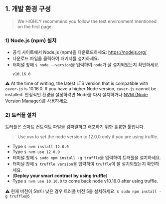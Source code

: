 ## 1. 개발 환경 구성 <a id="1-environment-setup"></a>

> We HIGHLY recommend you follow the test environment mentioned on the first page.

### 1) Node.js (npm) 설치<a id="1-install-node-js-npm"></a>

- 공식 사이트에서 Node.js (npm)을 다운로드하세요: https://nodejs.org/
- 다운로드 파일을 클릭하여 패키지를 설치하세요.
- 터미널 창에 `$ node --version`을 입력하여 `node`가 잘 설치되었는지 확인하세요.
    ```
    v10.16.0
    ```

&#9888; At the time of writing, the latest LTS version that is compatible with `caver-js` is 10.16.0. If you have a higher Node version, `caver-js` cannot be installed. 안정적인 환경을 설정하려면 Node를 다시 설치하거나 [NVM (Node Version Manager)](https://github.com/nvm-sh/nvm)를 사용하세요.

### 2) 트러플 설치 <a id="2-install-truffle"></a>
트러플은 스마트 컨트랙트 파일을 컴파일하고 배포하기 위한 훌륭한 툴입니다.

> Use `nvm` to set the node version to 12.0.0 only if you are using truffle.

- Type `$ nvm install 12.0.0`
- Type `$ nvm use 12.0.0`
- 터미널 창에 `$ sudo npm install -g truffle`을 입력하여 트러플을 설치하세요.
- 터미널 창에 `$ truffle version`을 입력하여 `truffle`이 잘 설치되었는지 확인하세요.
- (**Deploy your smart contract by using truffle**)
- Type `$ nvm use 10.16.0` to come back node v10.16.0 after using truffle.

&#9888; 현재 버전이 5보다 낮은 경우 트러플 버전 5를 설치하세요. `$ sudo npm install -g truffle@5`
